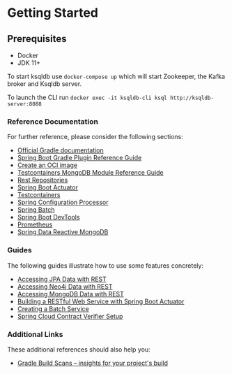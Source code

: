# Getting Started
## Prerequisites
* Docker
* JDK 11+

To start ksqldb use `docker-compose up`
which will start Zookeeper, the Kafka broker and Ksqldb server.

To launch the CLI run `docker exec -it ksqldb-cli ksql http://ksqldb-server:8088`

### Reference Documentation
For further reference, please consider the following sections:

* [Official Gradle documentation](https://docs.gradle.org)
* [Spring Boot Gradle Plugin Reference Guide](https://docs.spring.io/spring-boot/docs/2.4.0-M4/gradle-plugin/reference/html/)
* [Create an OCI image](https://docs.spring.io/spring-boot/docs/2.4.0-M4/gradle-plugin/reference/html/#build-image)
* [Testcontainers MongoDB Module Reference Guide](https://www.testcontainers.org/modules/databases/mongodb/)
* [Rest Repositories](https://docs.spring.io/spring-boot/docs/2.3.4.RELEASE/reference/htmlsingle/#howto-use-exposing-spring-data-repositories-rest-endpoint)
* [Spring Boot Actuator](https://docs.spring.io/spring-boot/docs/2.3.4.RELEASE/reference/htmlsingle/#production-ready)
* [Testcontainers](https://www.testcontainers.org/)
* [Spring Configuration Processor](https://docs.spring.io/spring-boot/docs/2.3.4.RELEASE/reference/htmlsingle/#configuration-metadata-annotation-processor)
* [Spring Batch](https://docs.spring.io/spring-boot/docs/2.3.4.RELEASE/reference/htmlsingle/#howto-batch-applications)
* [Spring Boot DevTools](https://docs.spring.io/spring-boot/docs/2.3.4.RELEASE/reference/htmlsingle/#using-boot-devtools)
* [Prometheus](https://docs.spring.io/spring-boot/docs/2.3.4.RELEASE/reference/html/production-ready-features.html#production-ready-metrics-export-prometheus)
* [Spring Data Reactive MongoDB](https://docs.spring.io/spring-boot/docs/2.3.4.RELEASE/reference/htmlsingle/#boot-features-mongodb)

### Guides
The following guides illustrate how to use some features concretely:

* [Accessing JPA Data with REST](https://spring.io/guides/gs/accessing-data-rest/)
* [Accessing Neo4j Data with REST](https://spring.io/guides/gs/accessing-neo4j-data-rest/)
* [Accessing MongoDB Data with REST](https://spring.io/guides/gs/accessing-mongodb-data-rest/)
* [Building a RESTful Web Service with Spring Boot Actuator](https://spring.io/guides/gs/actuator-service/)
* [Creating a Batch Service](https://spring.io/guides/gs/batch-processing/)
* [Spring Cloud Contract Verifier Setup](https://cloud.spring.io/spring-cloud-contract/spring-cloud-contract.html#_spring_cloud_contract_verifier_setup)

### Additional Links
These additional references should also help you:

* [Gradle Build Scans – insights for your project's build](https://scans.gradle.com#gradle)

